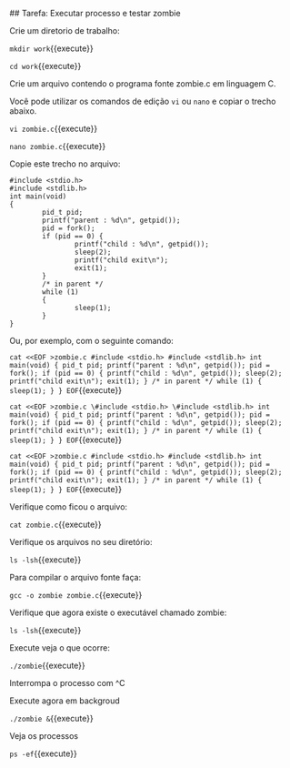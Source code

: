 

## Tarefa: Executar processo e testar zombie


Crie um diretorio de trabalho:

`mkdir work`{{execute}}

`cd work`{{execute}}



Crie um arquivo contendo o programa fonte zombie.c em linguagem C.

Você pode utilizar os comandos de edição `vi` ou `nano` e copiar o trecho abaixo. 

`vi zombie.c`{{execute}}

`nano zombie.c`{{execute}}

Copie este trecho no arquivo:

    #include <stdio.h>
    #include <stdlib.h>
    int main(void)
    {
            pid_t pid;
            printf("parent : %d\n", getpid());
            pid = fork();
            if (pid == 0) {
                    printf("child : %d\n", getpid());
                    sleep(2);
                    printf("child exit\n");
                    exit(1);
            }
            /* in parent */
            while (1)
            {
                    sleep(1);
            }
    }


Ou, por exemplo, com o seguinte comando:

`
    cat <<EOF >zombie.c
    #include <stdio.h>
    #include <stdlib.h>
    int main(void)
    {
            pid_t pid;
            printf("parent : %d\n", getpid());
            pid = fork();
            if (pid == 0) {
                    printf("child : %d\n", getpid());
                    sleep(2);
                    printf("child exit\n");
                    exit(1);
            }
            /* in parent */
            while (1)
            {
                sleep(1);
            }
    }
    EOF
`{{execute}}



`cat <<EOF >zombie.c
\#include <stdio.h>
\#include <stdlib.h>
    int main(void)
    {
            pid_t pid;
            printf("parent : %d\n", getpid());
            pid = fork();
            if (pid == 0) {
                    printf("child : %d\n", getpid());
                    sleep(2);
                    printf("child exit\n");
                    exit(1);
            }
            /* in parent */
            while (1)
            {
                sleep(1);
            }
    }
EOF`{{execute}}


`cat <<EOF >zombie.c
 #include <stdio.h>
 #include <stdlib.h>
    int main(void)
    {
            pid_t pid;
            printf("parent : %d\n", getpid());
            pid = fork();
            if (pid == 0) {
                    printf("child : %d\n", getpid());
                    sleep(2);
                    printf("child exit\n");
                    exit(1);
            }
            /* in parent */
            while (1)
            {
                sleep(1);
            }
    }
EOF`{{execute}}



Verifique como ficou o arquivo:

`cat zombie.c`{{execute}}

Verifique os arquivos no seu diretório:

`ls -lsh`{{execute}}


Para compilar o arquivo fonte faça:

`gcc -o zombie zombie.c`{{execute}}

Verifique que agora existe o executável chamado zombie:

`ls -lsh`{{execute}}

Execute veja o que ocorre:

`./zombie`{{execute}}

Interrompa o processo com ^C

Execute agora em backgroud

`./zombie &`{{execute}}

Veja os processos

`ps -ef`{{execute}}


